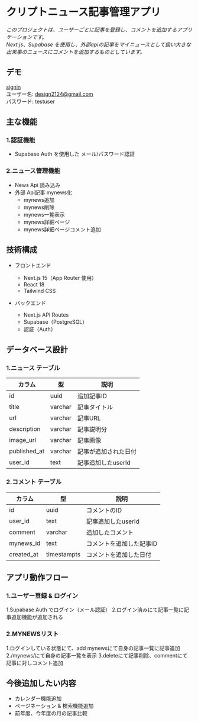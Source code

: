 # クリプトニュース記事管理アプリ  
*このプロジェクトは、ユーザーごとに記事を登録し、コメントを追加するアプリケーションです。  
Next.js、Supabase を使用し、外部apiの記事をマイニュースとして扱い大きな出来事のニュースにコメントを追加するものとしています。*  
  
## デモ  
[signin](https://crypto-app-six-livid.vercel.app/signin)  
ユーザー名: design2124@gmail.com  
パスワード: testuser  

## 主な機能  
### 1.認証機能  
* Supabase Auth を使用した メール/パスワード認証
  
### 2.ニュース管理機能  
* News Api 読み込み
* 外部 Api記事 mynews化
    * mynews追加
    * mynews削除
    * mynews一覧表示
    * mynews詳細ページ
    * mynews詳細ページコメント追加

## 技術構成  
* フロントエンド
    * Next.js 15（App Router 使用）
    * React 18
    * Tailwind CSS
  
* バックエンド
    * Next.js API Routes
    * Supabase（PostgreSQL）
    * 認証（Auth）

## データベース設計  
### 1.ニュース テーブル
|  カラム  |  型  |  説明  |
| --- | --- | --- |
|  id  |  uuid  |  追加記事ID  |
|  title  |  varchar  |  記事タイトル  |
|  url  |  varchar  |  記事URL  |
|  description  |  varchar  |  記事説明分  |
|  image_url  |  varchar  |  記事画像  |
|  published_at  |  varchar  |  記事が追加された日付  |
|  user_id  |  text  |  記事追加したuserId  |

### 2.コメント テーブル
|  カラム  |  型  |  説明  |
| --- | --- | --- |
|  id  |  uuid  |  コメントのID  |
|  user_id  |  text  |  記事追加したuserId  |
|  comment  |  varchar  |  追加したコメント  |
|  mynews_id  |  text  |  コメントを追加した記事ID  |
|  created_at  |  timestampts  |  コメントを追加した日付  |

## アプリ動作フロー  
### 1.ユーザー登録 & ログイン  
  1.Supabase Auth でログイン（メール認証）
  2.ログイン済みにて記事一覧に記事追加機能が追加される
### 2.MYNEWSリスト
  1.ログインしている状態にて、add mynewsにて自身の記事一覧に記事追加
  2./mynews/にて自身の記事一覧を表示
  3.deleteにて記事削除、commentにて記事に対しコメント追加

## 今後追加したい内容
  * カレンダー機能追加
  * ページネーション & 検索機能追加
  * 前年度、今年度の月の記事比較
